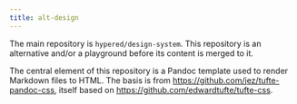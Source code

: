 ```yaml
---
title: alt-design
---
```


<section>

The main repository is `hypered/design-system`. This repository is an
alternative and/or a playground before its content is merged to it.

The central element of this repository is a Pandoc template used to render
Markdown files to HTML. The basis is from
https://github.com/jez/tufte-pandoc-css, itself based on
https://github.com/edwardtufte/tufte-css.

</section>

